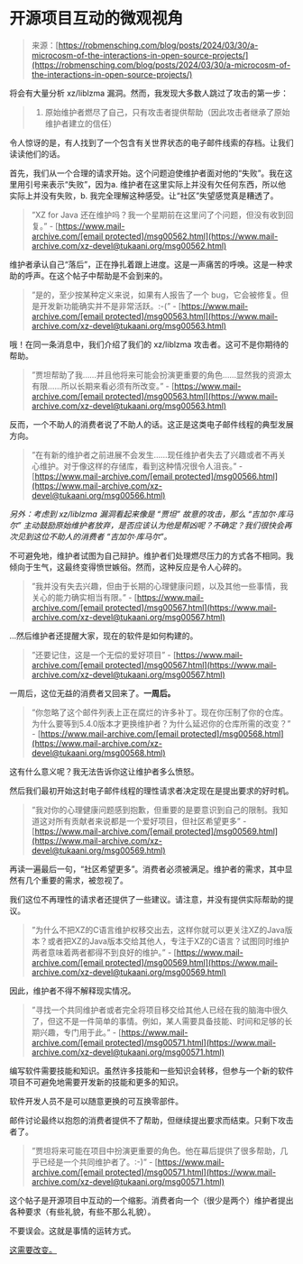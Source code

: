 <!--yml

category: 未分类

date: 2024-05-29 12:49:36

-->

# 开源项目互动的微观视角

> 来源：[https://robmensching.com/blog/posts/2024/03/30/a-microcosm-of-the-interactions-in-open-source-projects/](https://robmensching.com/blog/posts/2024/03/30/a-microcosm-of-the-interactions-in-open-source-projects/)

将会有大量分析 xz/liblzma 漏洞。然而，我发现大多数人跳过了攻击的第一步：

> 1.  原始维护者燃尽了自己，只有攻击者提供帮助（因此攻击者继承了原始维护者建立的信任）

令人惊讶的是，有人找到了一个包含有关世界状态的电子邮件线索的存档。让我们读读他们的话。

首先，我们从一个合理的请求开始。这个问题迫使维护者面对他的“失败”。我在这里用引号来表示“失败”，因为a. 维护者在这里实际上并没有欠任何东西，所以他实际上并没有失败，b. 我完全理解这种感受。让“社区”失望感觉真是糟透了。

> ”XZ for Java 还在维护吗？我一个星期前在这里问了个问题，但没有收到回复。” - [https://www.mail-archive.com/[email protected]/msg00562.html](https://www.mail-archive.com/xz-devel@tukaani.org/msg00562.html)

维护者承认自己“落后”，正在挣扎着跟上进度。这是一声痛苦的呼唤。这是一种求助的呼声。在这个帖子中帮助是不会到来的。

> ”是的，至少按某种定义来说，如果有人报告了一个 bug，它会被修复。但是开发新功能确实并不是非常活跃。:-(” - [https://www.mail-archive.com/[email protected]/msg00563.html](https://www.mail-archive.com/xz-devel@tukaani.org/msg00563.html)

哦！在同一条消息中，我们介绍了我们的 xz/liblzma 攻击者。这可不是你期待的帮助。

> ”贾坦帮助了我……并且他将来可能会扮演更重要的角色……显然我的资源太有限……所以长期来看必须有所改变。” - [https://www.mail-archive.com/[email protected]/msg00563.html](https://www.mail-archive.com/xz-devel@tukaani.org/msg00563.html)

反而，一个不助人的消费者说了不助人的话。这正是这类电子邮件线程的典型发展方向。

> ”在有新的维护者之前进展不会发生……现任维护者失去了兴趣或者不再关心维护。对于像这样的存储库，看到这种情况很令人沮丧。” - [https://www.mail-archive.com/[email protected]/msg00566.html](https://www.mail-archive.com/xz-devel@tukaani.org/msg00566.html)

*另外：考虑到 xz/liblzma 漏洞看起来像是 “贾坦” 故意的攻击，那么 “吉加尔·库马尔” 主动鼓励原始维护者放弃，是否应该认为他是帮凶呢？不确定？我们很快会再次见到这位不助人的消费者 “吉加尔·库马尔”。*

不可避免地，维护者试图为自己辩护。维护者们处理燃尽压力的方式各不相同。我倾向于生气，这最终变得愤世嫉俗。然而，这种反应是令人心碎的。

> ”我并没有失去兴趣，但由于长期的心理健康问题，以及其他一些事情，我关心的能力确实相当有限。” - [https://www.mail-archive.com/[email protected]/msg00567.html](https://www.mail-archive.com/xz-devel@tukaani.org/msg00567.html)

…然后维护者还提醒大家，现在的软件是如何构建的。

> ”还要记住，这是一个无偿的爱好项目” - [https://www.mail-archive.com/[email protected]/msg00567.html](https://www.mail-archive.com/xz-devel@tukaani.org/msg00567.html)

一周后，这位无益的消费者又回来了。**一周后。**

> ”你忽略了这个邮件列表上正在腐烂的许多补丁。现在你压制了你的仓库。为什么要等到5.4.0版本才更换维护者？为什么延迟你的仓库所需的改变？” - [https://www.mail-archive.com/[email protected]/msg00568.html](https://www.mail-archive.com/xz-devel@tukaani.org/msg00568.html)

这有什么意义呢？我无法告诉你这让维护者多么愤怒。

然后我们最初开始这封电子邮件线程的理性请求者决定现在是提出要求的好时机。

> ”我对你的心理健康问题感到抱歉，但重要的是要意识到自己的限制。我知道这对所有贡献者来说都是一个爱好项目，但社区希望更多” - [https://www.mail-archive.com/[email protected]/msg00569.html](https://www.mail-archive.com/xz-devel@tukaani.org/msg00569.html)

再读一遍最后一句，“社区希望更多”。消费者必须被满足。维护者的需求，其中显然有几个重要的需求，被忽视了。

我们这位不再理性的请求者还提供了一些建议。请注意，并没有提供实际帮助的提议。

> ”为什么不把XZ的C语言维护权移交出去，这样你就可以更关注XZ的Java版本？或者把XZ的Java版本交给其他人，专注于XZ的C语言？试图同时维护两者意味着两者都得不到良好的维护。” - [https://www.mail-archive.com/[email protected]/msg00569.html](https://www.mail-archive.com/xz-devel@tukaani.org/msg00569.html)

因此，维护者不得不解释现实情况。

> ”寻找一个共同维护者或者完全将项目移交给其他人已经在我的脑海中很久了，但这不是一件简单的事情。例如，某人需要具备技能、时间和足够的长期兴趣，专门用于此。” - [https://www.mail-archive.com/[email protected]/msg00571.html](https://www.mail-archive.com/xz-devel@tukaani.org/msg00571.html)

编写软件需要技能和知识。虽然许多技能和一些知识会转移，但参与一个新的软件项目不可避免地需要开发新的技能和更多的知识。

软件开发人员不是可以随意更换的可互换零部件。

邮件讨论最终以抱怨的消费者提供不了帮助，但继续提出要求而结束。只剩下攻击者了。

> ”贾坦将来可能在项目中扮演更重要的角色。他在幕后提供了很多帮助，几乎已经是一个共同维护者了。:-)” - [https://www.mail-archive.com/[email protected]/msg00571.html](https://www.mail-archive.com/xz-devel@tukaani.org/msg00571.html)

这个帖子是开源项目中互动的一个缩影。消费者向一个（很少是两个）维护者提出各种要求（有些礼貌，有些不那么礼貌）。

不要误会。这就是事情的运转方式。

[这需要改变。](/blog/posts/2024/03/31/what-could-be-done-to-support-open-source-maintainers/)
